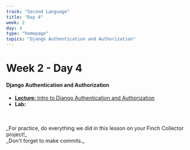 ```yaml
---
track: "Second Language"
title: "Day 4"
week: 2
day: 4
type: "homepage"
topics: "Django Authentication and Authorization"
---
```



# Week 2 - Day 4

#### Django Authentication and Authorization
- [**Lecture:** Intro to Django Authentication and Authorization](/second-language/week-2/day-4/lecture-materials/intro-to-django-authentication-and-authorization/)
- **Lab:**
<br>
<br>
_For practice, do everything we did in this lesson on your Finch Collector project!_
<br>
_Don't forget to make commits._
